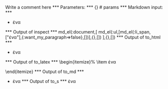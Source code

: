 Write a comment here
*** Parameters: ***
{} # params 
*** Markdown input: ***
- ένα

*** Output of inspect ***
md_el(:document,[
	md_el(:ul,[md_el(:li_span,["ένα"],{:want_my_paragraph=>false},[])],{},[])
],{},[])
*** Output of to_html ***
<ul>
<li>ένα</li>
</ul>
*** Output of to_latex ***
\begin{itemize}%
\item ένα

\end{itemize}
*** Output of to_md ***
- ένα
*** Output of to_s ***
ένα
